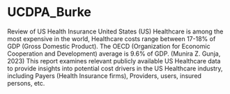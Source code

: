 # UCDPA_Burke
Review of US Health Insurance
United States (US) Healthcare is among the most expensive in the world, Healthcare costs range between 17-18% of GDP (Gross Domestic Product). The OECD (Organization for Economic Cooperation and Development) average is 9.6% of GDP. (Munira Z. Gunja, 2023)
This report examines relevant publicly available US Healthcare data to provide insights into potential cost drivers in the US Healthcare industry, including Payers (Health Insurance firms), Providers, users, insured persons, etc.
